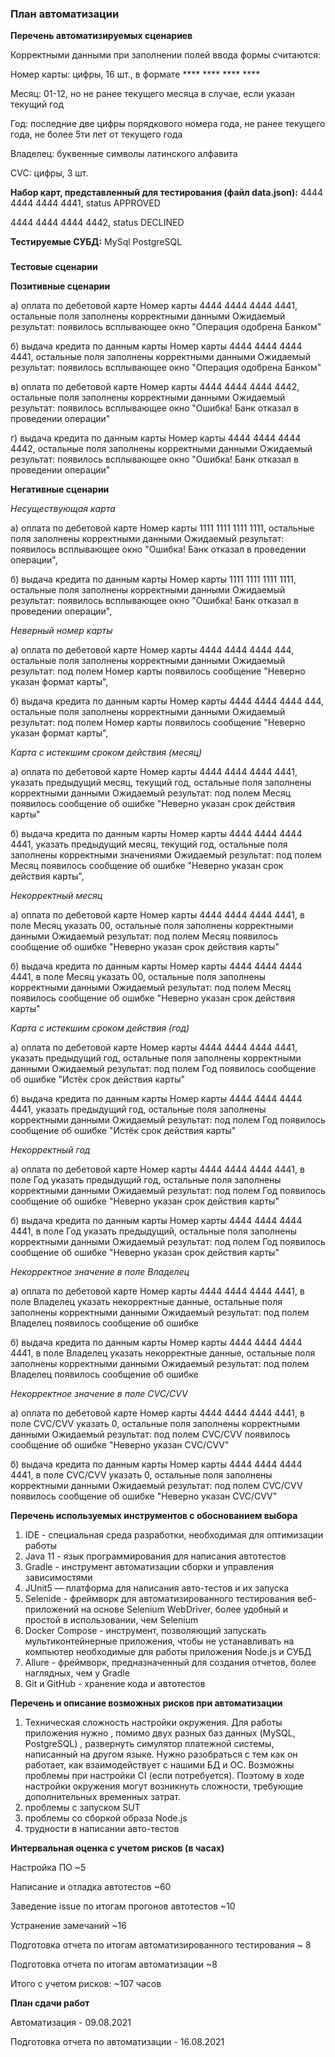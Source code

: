 ### **План автоматизации**

**Перечень автоматизируемых сценариев**

Корректными данными при заполнении полей ввода формы считаются:

Номер карты: цифры, 16 шт., в формате **** **** **** ****

Месяц: 01-12, но не ранее текущего месяца в случае, если указан текущий год

Год: последние две цифры порядкового номера года, не ранее текущего года, не более 5ти лет от текущего года

Владелец: буквенные символы латинского алфавита

CVC: цифры, 3 шт.

**Набор карт, представленный для тестирования (файл data.json):**
4444 4444 4444 4441, status APPROVED

4444 4444 4444 4442, status DECLINED

**Тестируемые СУБД:**
MySql
PostgreSQL

###
**Тестовые сценарии**

**Позитивные сценарии**

а) оплата по дебетовой карте
Номер карты 4444 4444 4444 4441, остальные поля заполнены корректными данными
Ожидаемый результат: появилось всплывающее окно "Операция одобрена Банком"

б) выдача кредита по данным карты
Номер карты 4444 4444 4444 4441, остальные поля заполнены корректными данными
Ожидаемый результат: появилось всплывающее окно "Операция одобрена Банком"

в) оплата по дебетовой карте Номер карты 4444 4444 4444 4442, остальные поля заполнены корректными данными Ожидаемый результат: появилось всплывающее окно "Ошибка! Банк отказал в проведении операции"

г) выдача кредита по данным карты Номер карты 4444 4444 4444 4442, остальные поля заполнены корректными данными Ожидаемый результат: появилось всплывающее окно "Ошибка! Банк отказал в проведении операции"

**Негативные сценарии**

_Несуществующая карта_

а) оплата по дебетовой карте
Номер карты 1111 1111 1111 1111, остальные поля заполнены корректными данными
Ожидаемый результат: появилось всплывающее окно "Ошибка! Банк отказал в проведении операции",

б) выдача кредита по данным карты
Номер карты 1111 1111 1111 1111, остальные поля заполнены корректными данными
Ожидаемый результат: появилось всплывающее окно "Ошибка! Банк отказал в проведении операции", 

_Неверный номер карты_

а) оплата по дебетовой карте
Номер карты 4444 4444 4444 444, остальные поля заполнены корректными данными
Ожидаемый результат: под полем Номер карты появилось сообщение "Неверно указан формат карты", 

б) выдача кредита по данным карты
Номер карты 4444 4444 4444 444, остальные поля заполнены корректными данными
Ожидаемый результат: под полем Номер карты появилось сообщение "Неверно указан формат карты", 

_Карта с истекшим сроком действия (месяц)_

а) оплата по дебетовой карте
Номер карты 4444 4444 4444 4441, указать предыдущий месяц, текущий год, остальные поля заполнены корректными данными
Ожидаемый результат: под полем Месяц появилось сообщение об ошибке "Неверно указан срок действия карты"

б) выдача кредита по данным карты
Номер карты 4444 4444 4444 4441, указать предыдущий месяц, текущий год, остальные поля заполнены корректными значениями
Ожидаемый результат: под полем Месяц появилось сообщение об ошибке "Неверно указан срок действия карты", 

_Некорректный месяц_

а) оплата по дебетовой карте
Номер карты 4444 4444 4444 4441, в поле Месяц указать 00, остальные поля заполнены корректными данными
Ожидаемый результат: под полем Месяц появилось сообщение об ошибке "Неверно указан срок действия карты"

б) выдача кредита по данным карты
Номер карты 4444 4444 4444 4441, в поле Месяц указать 00, остальные поля заполнены корректными данными
Ожидаемый результат: под полем Месяц появилось сообщение об ошибке "Неверно указан срок действия карты"

_Карта с истекшим сроком действия (год)_

а) оплата по дебетовой карте
Номер карты 4444 4444 4444 4441, указать предыдущий год, остальные поля заполнены корректными данными
Ожидаемый результат: под полем Год появилось сообщение об ошибке "Истёк срок действия карты"

б) выдача кредита по данным карты
Номер карты 4444 4444 4444 4441, указать предыдущий год, остальные поля заполнены корректными данными
Ожидаемый результат: под полем Год появилось сообщение об ошибке "Истёк срок действия карты"

_Некорректный год_

а) оплата по дебетовой карте
Номер карты 4444 4444 4444 4441, в поле Год указать предыдущий год, остальные поля заполнены корректными данными
Ожидаемый результат: под полем Год появилось сообщение об ошибке "Неверно указан срок действия карты"

б) выдача кредита по данным карты
Номер карты 4444 4444 4444 4441, в поле Год указать предыдущий, остальные поля заполнены корректными данными
Ожидаемый результат: под полем Год появилось сообщение об ошибке "Неверно указан срок действия карты"

_Некорректное значение в поле Владелец_

а) оплата по дебетовой карте
Номер карты 4444 4444 4444 4441, в поле Владелец указать некорректные данные, остальные поля заполнены корректными данными
Ожидаемый результат: под полем Владелец появилось сообщение об ошибке

б) выдача кредита по данным карты
Номер карты 4444 4444 4444 4441, в поле Владелец указать некорректные данные, остальные поля заполнены корректными данными
Ожидаемый результат: под полем Владелец появилось сообщение об ошибке

_Некорректное значение в поле CVC/CVV_

а) оплата по дебетовой карте
Номер карты 4444 4444 4444 4441, в поле CVC/CVV указать 0, остальные поля заполнены корректными данными
Ожидаемый результат: под полем CVC/CVV появилось сообщение об ошибке "Неверно указан CVC/CVV"

б) выдача кредита по данным карты
Номер карты 4444 4444 4444 4441, в поле CVC/CVV указать 0, остальные поля заполнены корректными данными
Ожидаемый результат: под полем CVC/CVV появилось сообщение об ошибке "Неверно указан CVC/CVV"

**Перечень используемых инструментов с обоснованием выбора**

1. IDE - специальная среда разработки, необходимая для оптимизации работы
2. Java 11 - язык программирования для написания автотестов
3. Gradle - инструмент автоматизации сборки и управления зависимостями
4. JUnit5 — платформа для написания авто-тестов и их запуска
5. Selenide - фреймворк для автоматизированного тестирования веб-приложений на основе Selenium WebDriver, более удобный и простой в использовании, чем Selenium
6. Docker Compose - инструмент, позволяющий запускать мультиконтейнерные приложения, чтобы не устанавливать на компьютер необходимые для работы приложения Node.js и СУБД
7. Allure - фреймворк, предназначенный для создания отчетов, более наглядных, чем у Gradle
8. Git и GitHub - хранение кода и автотестов

**Перечень и описание возможных рисков при автоматизации**
1. Техническая сложность настройки окружения. Для работы приложения нужно , помимо двух разных баз данных (MySQL, PostgreSQL)
   , развернуть симулятор платежной системы, написанный на другом языке. Нужно разобраться с тем как он работает, как взаимодействует
   с нашими БД и ОС. Возможны проблемы при настройки CI (если потребуется). Поэтому в ходе настройки окружения могут возникнуть сложности,
   требующие дополнительных временных затрат.
2. проблемы с запуском SUT
3. проблемы со сборкой образа Node.js
4. трудности в написании авто-тестов

**Интервальная оценка с учетом рисков (в часах)**

Настройка ПО  ~5

Написание и отладка автотестов  ~60

Заведение issue по итогам прогонов автотестов  ~10

Устранение замечаний  ~16

Подготовка отчета по итогам автоматизированного тестирования ~ 8

Подготовка отчета по итогам автоматизации ~8

Итого с учетом рисков: ~107 часов

**План сдачи работ**

Автоматизация - 09.08.2021

Подготовка отчета по автоматизации - 16.08.2021